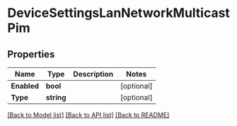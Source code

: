 # DeviceSettingsLanNetworkMulticastPim

## Properties

Name | Type | Description | Notes
------------ | ------------- | ------------- | -------------
**Enabled** | **bool** |  | [optional] 
**Type** | **string** |  | [optional] 

[[Back to Model list]](../README.md#documentation-for-models) [[Back to API list]](../README.md#documentation-for-api-endpoints) [[Back to README]](../README.md)


